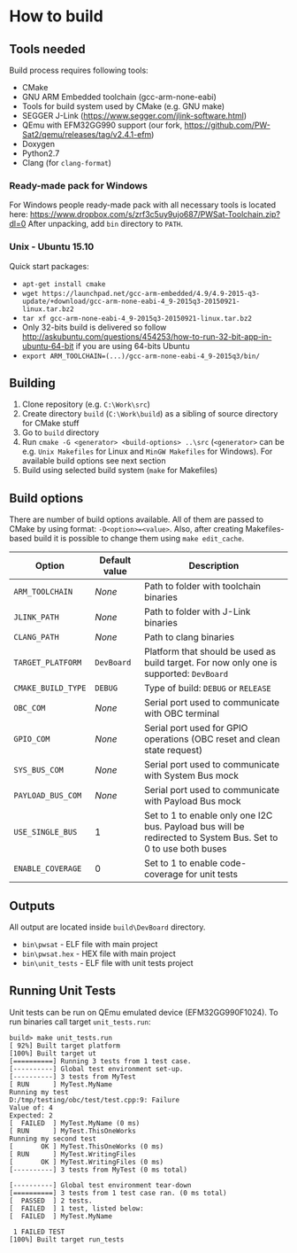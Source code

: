 # How to build

## Tools needed
Build process requires following tools:
* CMake
* GNU ARM Embedded toolchain (gcc-arm-none-eabi)
* Tools for build system used by CMake (e.g. GNU make)
* SEGGER J-Link (https://www.segger.com/jlink-software.html)
* QEmu with EFM32GG990 support (our fork, https://github.com/PW-Sat2/qemu/releases/tag/v2.4.1-efm)
* Doxygen
* Python2.7
* Clang (for `clang-format`)

### Ready-made pack for Windows
For Windows people ready-made pack with all necessary tools is located here: https://www.dropbox.com/s/zrf3c5uy9ujo687/PWSat-Toolchain.zip?dl=0
After unpacking, add `bin` directory to `PATH`.

### Unix - Ubuntu 15.10
Quick start packages:
* `apt-get install cmake`
* `wget https://launchpad.net/gcc-arm-embedded/4.9/4.9-2015-q3-update/+download/gcc-arm-none-eabi-4_9-2015q3-20150921-linux.tar.bz2`
* `tar xf gcc-arm-none-eabi-4_9-2015q3-20150921-linux.tar.bz2`
* Only 32-bits build is delivered so follow http://askubuntu.com/questions/454253/how-to-run-32-bit-app-in-ubuntu-64-bit if you are using 64-bits Ubuntu
* `export ARM_TOOLCHAIN=(...)/gcc-arm-none-eabi-4_9-2015q3/bin/`

## Building
1. Clone repository (e.g. `C:\Work\src`)
1. Create directory `build` (`C:\Work\build`) as a sibling of source directory for CMake stuff
1. Go to `build` directory
1. Run `cmake -G <generator> <build-options> ..\src` (`<generator>` can be e.g. `Unix Makefiles` for Linux and `MinGW Makefiles` for Windows). For available build options see next section
1. Build using selected build system (`make` for Makefiles)

## Build options
There are number of build options available. All of them are passed to CMake by using format: `-D<option>=<value>`. Also, after creating Makefiles-based build it is possible to change them using `make edit_cache`.

Option | Default value | Description
------ | ------------- | -----------
`ARM_TOOLCHAIN`    | _None_               | Path to folder with toolchain binaries
`JLINK_PATH`       | _None_               | Path to folder with J-Link binaries
`CLANG_PATH`       | _None_               | Path to clang binaries
`TARGET_PLATFORM`  | `DevBoard`           | Platform that should be used as build target. For now only one is supported: `DevBoard`
`CMAKE_BUILD_TYPE` | `DEBUG`              | Type of build: `DEBUG` or `RELEASE`
`OBC_COM`          | _None_               | Serial port used to communicate with OBC terminal
`GPIO_COM`		  | _None_				 | Serial port used for GPIO operations (OBC reset and clean state request)
`SYS_BUS_COM`      | _None_               | Serial port used to communicate with System Bus mock
`PAYLOAD_BUS_COM`  | _None_               | Serial port used to communicate with Payload Bus mock
`USE_SINGLE_BUS`   | 1                    | Set to 1 to enable only one I2C bus. Payload bus will be redirected to System Bus. Set to 0 to use both buses
`ENABLE_COVERAGE`  | 0                    | Set to 1 to enable code-coverage for unit tests

## Outputs
All output are located inside `build\DevBoard` directory. 
* `bin\pwsat` - ELF file with main project
* `bin\pwsat.hex` - HEX file with main project
* `bin\unit_tests` - ELF file with unit tests project

## Running Unit Tests 
Unit tests can be run on QEmu emulated device (EFM32GG990F1024). To run binaries call target `unit_tests.run`:
````
build> make unit_tests.run
[ 92%] Built target platform
[100%] Built target ut
[==========] Running 3 tests from 1 test case.
[----------] Global test environment set-up.
[----------] 3 tests from MyTest
[ RUN      ] MyTest.MyName
Running my test
D:/tmp/testing/obc/test/test.cpp:9: Failure
Value of: 4
Expected: 2
[  FAILED  ] MyTest.MyName (0 ms)
[ RUN      ] MyTest.ThisOneWorks
Running my second test
[       OK ] MyTest.ThisOneWorks (0 ms)
[ RUN      ] MyTest.WritingFiles
[       OK ] MyTest.WritingFiles (0 ms)
[----------] 3 tests from MyTest (0 ms total)

[----------] Global test environment tear-down
[==========] 3 tests from 1 test case ran. (0 ms total)
[  PASSED  ] 2 tests.
[  FAILED  ] 1 test, listed below:
[  FAILED  ] MyTest.MyName

 1 FAILED TEST
[100%] Built target run_tests
````